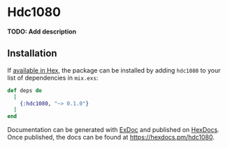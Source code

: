 # Hdc1080

**TODO: Add description**

## Installation

If [available in Hex](https://hex.pm/docs/publish), the package can be installed
by adding `hdc1080` to your list of dependencies in `mix.exs`:

```elixir
def deps do
  [
    {:hdc1080, "~> 0.1.0"}
  ]
end
```

Documentation can be generated with [ExDoc](https://github.com/elixir-lang/ex_doc)
and published on [HexDocs](https://hexdocs.pm). Once published, the docs can
be found at <https://hexdocs.pm/hdc1080>.

